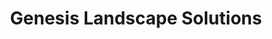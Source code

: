 ---
title: "Genesis Landscape Solutions"
url: /mesa/genesis-landscape-solutions/
shop: garden centre
---